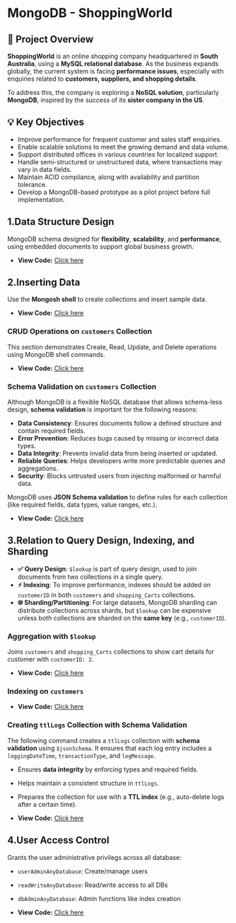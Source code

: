 # MongoDB - ShoppingWorld

## 📝 Project Overview

**ShoppingWorld** is an online shopping company headquartered in **South Australia**, using a **MySQL relational database**. As the business expands globally, the current system is facing **performance issues**, especially with enquiries related to **customers, suppliers, and shopping details**.

To address this, the company is exploring a **NoSQL solution**, particularly **MongoDB**, inspired by the success of its **sister company in the US**.

## 💡 Key Objectives

- Improve performance for frequent customer and sales staff enquiries.
- Enable scalable solutions to meet the growing demand and data volume.
- Support distributed offices in various countries for localized support.
- Handle semi-structured or unstructured data, where transactions may vary in data fields.
- Maintain ACID compliance, along with availability and partition tolerance.
- Develop a MongoDB-based prototype as a pilot project before full implementation.

## 1.Data Structure Design

MongoDB schema designed for **flexibility**, **scalability**, and **performance**, using embedded documents to support global business growth.

- **View Code:** [Click here](https://github.com/ChungmanPARK12/MongoDB/tree/6dc101f2e7feebe00446ec271e23d13afd83de16/src/DesignData)

## 2.Inserting Data

Use the **Mongosh shell** to create collections and insert sample data.

- **View Code:** [Click here](https://github.com/ChungmanPARK12/MongoDB/tree/7d3eb8fc607d82efde9a3b1576c97d8a71c6bcb5/src/InsertData)

### CRUD Operations on `customers` Collection

This section demonstrates Create, Read, Update, and Delete operations using MongoDB shell commands.

- **View Code:** [Click here](https://github.com/ChungmanPARK12/MongoDB/tree/7d3eb8fc607d82efde9a3b1576c97d8a71c6bcb5/src/CRUD)

### Schema Validation on `customers` Collection

Although MongoDB is a flexible NoSQL database that allows schema-less design, **schema validation** is important for the following reasons:

- **Data Consistency**: Ensures documents follow a defined structure and contain required fields.
- **Error Prevention**: Reduces bugs caused by missing or incorrect data types.
- **Data Integrity**: Prevents invalid data from being inserted or updated.
- **Reliable Queries**: Helps developers write more predictable queries and aggregations.
- **Security**: Blocks untrusted users from injecting malformed or harmful data.

MongoDB uses **JSON Schema validation** to define rules for each collection (like required fields, data types, value ranges, etc.).

 - **View Code:** [Click here](https://github.com/ChungmanPARK12/MongoDB/tree/f686f750e5a9eabd286b12c3beea851690ab4c9c/src/Validation)

## 3.Relation to Query Design, Indexing, and Sharding

- **✅ Query Design**: `$lookup` is part of query design, used to join documents from two collections in a single query.
- **⚡ Indexing**: To improve performance, indexes should be added on `customerID` in both `customers` and `shopping_Carts` collections.
- **🌐 Sharding/Partitioning**: For large datasets, MongoDB sharding can distribute collections across shards, but `$lookup` can be expensive unless both collections are sharded on the **same key** (e.g., `customerID`).

### Aggregation with `$lookup`

Joins `customers` and `shopping_Carts` collections to show cart details for customer with `customerID: 2`.
  - **View Code:** [Click here](https://github.com/ChungmanPARK12/MongoDB/tree/e1f96a4ac7e926a50aa8e7746cb000a8b1d9e20c/src/Aggregation)

### Indexing on `customers`

  - **View Code:** [Click here](https://github.com/ChungmanPARK12/MongoDB/tree/e1f96a4ac7e926a50aa8e7746cb000a8b1d9e20c/src/Indexing)

### Creating `ttlLogs` Collection with Schema Validation

The following command creates a `ttlLogs` collection with **schema validation** using `$jsonSchema`. It ensures that each log entry includes a `loggingDateTime`, `transactionType`, and `logMessage`.
 - Ensures **data integrity** by enforcing types and required fields.
 - Helps maintain a consistent structure in `ttlLogs`.
 - Prepares the collection for use with a **TTL index** (e.g., auto-delete logs after a certain time).

  - **View Code:** [Click here](https://github.com/ChungmanPARK12/MongoDB/tree/b0d517ee442a678dd03653d441872363aa177f82/src/ttlLog)

## 4.User Access Control

 Grants the user administrative privilegs across all database:
  - `userAdminAnyDatabase`: Create/manage users
  - `readWriteAnyDatabase`: Read/write access to all DBs
  - `dbAdminAnyDatabase`: Admin functions like index creation

  - **View Code:** [Click here](https://github.com/ChungmanPARK12/MongoDB/tree/6d92d0014b92eacb5381169a0fc7bd43fcda9521/src/CreateUser)







 







 
